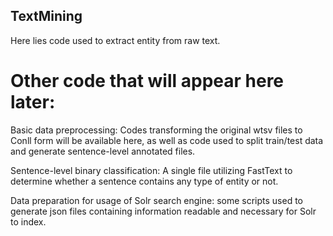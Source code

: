 ## TextMining

Here lies code used to extract entity from raw text. 

# Other code that will appear here later:

Basic data preprocessing: Codes transforming the original wtsv files to Conll form will be available here, as well as code used to split train/test data and generate sentence-level annotated files.

Sentence-level binary classification: A single file utilizing FastText to determine whether a sentence contains any type of entity or not.

Data preparation for usage of Solr search engine: some scripts used to generate json files containing information readable and necessary for Solr to index.
